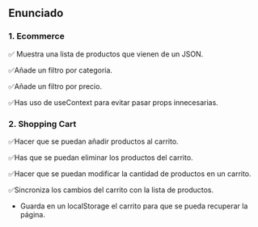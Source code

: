 ## Enunciado

### 1. Ecommerce

✅ Muestra una lista de productos que vienen de un JSON.

✅Añade un filtro por categoria.

✅Añade un filtro por precio.

✅Has uso de useContext para evitar pasar props innecesarias.

### 2. Shopping Cart

✅Hacer que se puedan añadir productos al carrito.

✅Has que se puedan eliminar los productos del carrito.

✅Hacer que se puedan modificar la cantidad de productos en un carrito.

✅Sincroniza los cambios del carrito con la lista de productos.
- Guarda en un localStorage el carrito para que se pueda recuperar la página.
